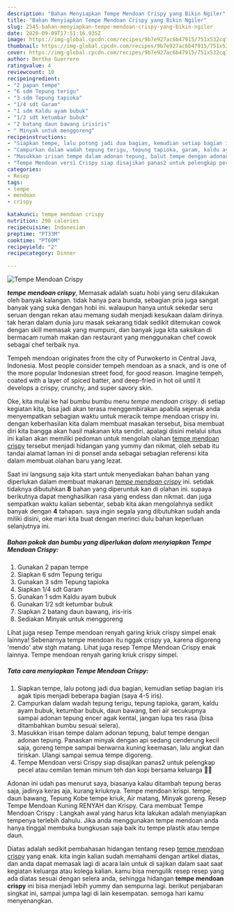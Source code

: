 ```yaml
---
description: "Bahan Menyiapkan Tempe Mendoan Crispy yang Bikin Ngiler"
title: "Bahan Menyiapkan Tempe Mendoan Crispy yang Bikin Ngiler"
slug: 2545-bahan-menyiapkan-tempe-mendoan-crispy-yang-bikin-ngiler
date: 2020-09-09T17:51:16.935Z
image: https://img-global.cpcdn.com/recipes/9b7e927ac6b47915/751x532cq70/tempe-mendoan-crispy-foto-resep-utama.jpg
thumbnail: https://img-global.cpcdn.com/recipes/9b7e927ac6b47915/751x532cq70/tempe-mendoan-crispy-foto-resep-utama.jpg
cover: https://img-global.cpcdn.com/recipes/9b7e927ac6b47915/751x532cq70/tempe-mendoan-crispy-foto-resep-utama.jpg
author: Bertha Guerrero
ratingvalue: 4
reviewcount: 10
recipeingredient:
- "2 papan tempe"
- "6 sdm Tepung terigu"
- "3 sdm Tepung tapioka"
- "1/4 sdt Garam"
- "1 sdm Kaldu ayam bubuk"
- "1/2 sdt ketumbar bubuk"
- "2 batang daun bawang irisiris"
- " Minyak untuk menggoreng"
recipeinstructions:
- "Siapkan tempe, lalu potong jadi dua bagian, kemudian setiap bagian iris agak tipis menjadi beberapa bagian (saya 4-5 iris)."
- "Campurkan dalam wadah tepung terigu, tepung tapioka, garam, kaldu ayam bubuk, ketumbar bubuk, daun bawang, beri air secukupnya sampai adonan tepung encer agak kental, jangan lupa tes rasa (bisa ditambahkan bumbu sesuai selera)."
- "Masukkan irisan tempe dalam adonan tepung, balut tempe dengan adonan tepung. Panaskan minyak dengan api sedang cenderung kecil saja, goreng tempe sampai berwarna kuning keemasan, lalu angkat dan tiriskan. Ulangi sampai semua tempe digoreng."
- "Tempe Mendoan versi Crispy siap disajikan panas2 untuk pelengkap pecel atau cemilan teman minum teh dan kopi bersama keluarga 🤗😘"
categories:
- Resep
tags:
- tempe
- mendoan
- crispy

katakunci: tempe mendoan crispy 
nutrition: 298 calories
recipecuisine: Indonesian
preptime: "PT33M"
cooktime: "PT60M"
recipeyield: "2"
recipecategory: Dinner

---
```



![Tempe Mendoan Crispy](https://img-global.cpcdn.com/recipes/9b7e927ac6b47915/751x532cq70/tempe-mendoan-crispy-foto-resep-utama.jpg)

<b><i>tempe mendoan crispy</i></b>, Memasak adalah suatu hobi yang seru dilakukan oleh banyak kalangan. tidak hanya para bunda, sebagian pria juga sangat banyak yang suka dengan hobi ini. walaupun hanya untuk sekedar seru seruan dengan rekan atau memang sudah menjadi kesukaan dalam dirinya. tak heran dalam dunia juru masak sekarang tidak sedikit ditemukan cowok dengan skill memasak yang mumpuni, dan banyak juga kita saksikan di bermacam rumah makan dan restaurant yang menggunakan chef cowok sebagai chef terbaik nya.

Tempeh mendoan originates from the city of Purwokerto in Central Java, Indonesia. Most people consider tempeh mendoan as a snack, and is one of the more popular Indonesian street food, for good reason. Imagine tempeh, coated with a layer of spiced batter, and deep-fried in hot oil until it develops a crispy, crunchy, and super savory skin.

Oke, kita mulai ke hal bumbu bumbu menu <i>tempe mendoan crispy</i>. di setiap kegiatan kita, bisa jadi akan terasa menggembirakan apabila sejenak anda menyempatkan sebagian waktu untuk meracik tempe mendoan crispy ini. dengan keberhasilan kita dalam membuat masakan tersebut, bisa membuat diri kita bangga akan hasil makanan kita sendiri. apalagi disini melalui situs ini kalian akan memiliki pedoman untuk mengolah olahan <u>tempe mendoan crispy</u> tersebut menjadi hidangan yang yummy dan nikmat, oleh sebab itu tandai alamat laman ini di ponsel anda sebagai sebagian referensi kita dalam membuat olahan baru yang lezat.


Saat ini langsung saja kita start untuk menyediakan bahan bahan yang diperlukan dalam membuat makanan <u><i>tempe mendoan crispy</i></u> ini. setidak tidaknya dibutuhkan <b>8</b> bahan yang diperuntuk kan di olahan ini. supaya berikutnya dapat menghasilkan rasa yang endess dan nikmat. dan juga sempatkan waktu kalian sebentar, sebab kita akan mengolahnya sedikit banyak dengan <b>4</b> tahapan. saya ingin segala yang dibutuhkan sudah anda miliki disini, oke mari kita buat dengan merinci dulu bahan keperluan selanjutnya ini.

<!--inarticleads1-->

##### Bahan pokok dan bumbu yang diperlukan dalam menyiapkan Tempe Mendoan Crispy:

1. Gunakan 2 papan tempe
1. Siapkan 6 sdm Tepung terigu
1. Gunakan 3 sdm Tepung tapioka
1. Siapkan 1/4 sdt Garam
1. Gunakan 1 sdm Kaldu ayam bubuk
1. Gunakan 1/2 sdt ketumbar bubuk
1. Siapkan 2 batang daun bawang, iris-iris
1. Sediakan  Minyak untuk menggoreng


Lihat juga resep Tempe mendoan renyah garing kriuk crispy simpel enak lainnya! Sebenarnya tempe mendoan itu nggak crispy ya, karena digoreng &#39;mendo&#39; atw stgh matang. Lihat juga resep Tempe Mendoan Crispy enak lainnya. Tempe mendoan renyah garing kriuk crispy simpel. 

<!--inarticleads2-->

##### Tata cara menyiapkan Tempe Mendoan Crispy:

1. Siapkan tempe, lalu potong jadi dua bagian, kemudian setiap bagian iris agak tipis menjadi beberapa bagian (saya 4-5 iris).
1. Campurkan dalam wadah tepung terigu, tepung tapioka, garam, kaldu ayam bubuk, ketumbar bubuk, daun bawang, beri air secukupnya sampai adonan tepung encer agak kental, jangan lupa tes rasa (bisa ditambahkan bumbu sesuai selera).
1. Masukkan irisan tempe dalam adonan tepung, balut tempe dengan adonan tepung. Panaskan minyak dengan api sedang cenderung kecil saja, goreng tempe sampai berwarna kuning keemasan, lalu angkat dan tiriskan. Ulangi sampai semua tempe digoreng.
1. Tempe Mendoan versi Crispy siap disajikan panas2 untuk pelengkap pecel atau cemilan teman minum teh dan kopi bersama keluarga 🤗😘


Adonan ini udah pas menurut saya, biasanya kalau ditambah tepung beras saja, jadinya keras aja, kurang kriuknya. Tempe mendoan krispi. tempe, daun bawang, Tepung Kobe tempe kriuk, Air matang, Minyak goreng. Resep Tempe Mendoan Kuning RENYAH dan Krispy. Cara membuat Tempe Mendoan Crispy : Langkah awal yang harus kita lakukan adalah menyiapkan tempenya terlebih dahulu. Jika anda menggunakan tempe mendoan anda hanya tinggal membuka bungkusan saja baik itu tempe plastik atau tempe daun. 

Diatas adalah sedikit pembahasan hidangan tentang resep <u>tempe mendoan crispy</u> yang enak. kita ingin kalian sudah memahami dengan artikel diatas, dan anda dapat memasak lagi di acara lain untuk di sajikan dalam saat saat kegiatan keluarga atau kolega kalian. kamu bisa mengulik resep resep yang ada diatas sesuai dengan selera anda, sehingga hidangan <b>tempe mendoan crispy</b> ini bisa menjadi lebih yummy dan sempurna lagi. berikut penjabaran singkat ini, sampai jumpa lagi di lain kesempatan. semoga hari kamu menyenangkan.
